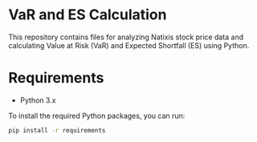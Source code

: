 # VaR and ES Calculation

This repository contains files for analyzing Natixis stock price data and calculating Value at Risk (VaR) and Expected Shortfall (ES) using Python.

# Requirements
- Python 3.x

To install the required Python packages, you can run:

```bash
pip install -r requirements
```
